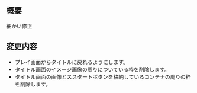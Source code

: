 ## 概要
細かい修正

## 変更内容
- プレイ画面からタイトルに戻れるようにします。
- タイトル画面のイメージ画像の周りについている枠を削除します。
- タイトル画面の画像とススタートボタンを格納しているコンテナの周りの枠を削除します。
